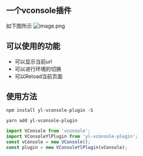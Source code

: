 ## 一个vconsole插件

如下图所示
![image.png](https://upload-images.jianshu.io/upload_images/5016475-5a4266ca6a8e6273.png?imageMogr2/auto-orient/strip%7CimageView2/2/w/640)

## 可以使用的功能
- 可以显示当前url
- 可以进行环境的切换
- 可以Reload当前页面

## 使用方法
```shell
npm install yl-vconsole-plugin -S

yarn add yl-vconsole-plugin
```

```js
import VConsole from 'vconsole';
import VConsoleYlPlugin from 'yl-vconsole-plugin';
const vConsole = new VConsole();
const plugin = new VConsoleYlPlugin(vConsole);
```